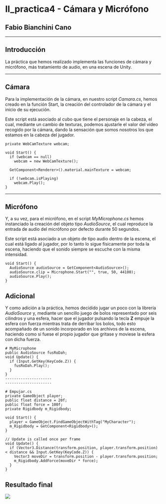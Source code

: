 # II_practica4 - Cámara y Micrófono
## Fabio Bianchini Cano
------
## Introducción

La práctica que hemos realizado implementa las funciones de cámara y micrófono, más tratamiento de audio, en una escena de Unity.

-------
## Cámara
Para la implementación de la cámara, en nuestro script _Camara.cs_, hemos creado en la función Start, la creación del controlador de la cámara y el inicio de su ejecución. 

Este script está asociado al cubo que tiene el personaje en la cabeza, el cual, mediante un cambio de texturas, podemos ajustarle el valor del vídeo recogido por la cámara, dando la sensación que somos nosotros los que estamos en la cabeza del jugador.

```
private WebCamTexture webcam;

void Start() {
  if (webcam == null) 
    webcam = new WebCamTexture();

  GetComponent<Renderer>().material.mainTexture = webcam;

  if (!webcam.isPlaying)
    webcam.Play();
}
```
---

## Micrófono
Y, a su vez, para el micrófono, en el script _MyMicrophone.cs_ hemos instanciado la creación del objeto tipo _AudioSource_, el cual reproduce la entrada de audio del micrófono por defecto durante 50 segundos.

Este script está asociado a un objeto de tipo audio dentro de la escena, el cual está ligado al jugador, por lo tanto lo sigue físicamente por toda la escena, haciendo que el sonido siempre se escuche con la misma intensidad.

```
void Start() {
  AudioSource audioSource = GetComponent<AudioSource>();
  audioSource.clip = Microphone.Start("", true, 50, 44100);
  audioSource.Play();
}
```

## Adicional
Y como adición a la práctica, hemos decidido jugar un poco con la librería _AudioSource_ y, mediante un sencillo juego de bolos representado por seis cilindros y una esfera, hacer que el jugador pulsando la tecla **Z** empuje la esfera con fuerza mientras trata de derribar los bolos, todo esto acompañado de un sonido incorporado en los archivos de la escena, haciendo como si fuese el propio jugador que gritase y moviese la esfera con dicha fuerza.
```
# MyMicrophone
public AudioSource fusRoDah;
void Update() {
  if (Input.GetKey(KeyCode.Z)) {
    fusRoDah.Play();
  }
}
---------------------
---------------------

# Empujar.cs
private GameObject player;
public float distance = 20f;
public float force = 100f;
private Rigidbody m_Rigidbody;

void Start() {
  player = GameObject.FindGameObjectWithTag("MyCharacter");
  m_Rigidbody = GetComponent<Rigidbody>();
}

// Update is called once per frame
void Update() {
  if (Vector3.Distance(transform.position, player.transform.position) < distance && Input.GetKey(KeyCode.Z)) {
    Vector3 moveDir = transform.position - player.transform.position;
    m_Rigidbody.AddForce(moveDir * force);
  }        
}
```

## Resultado final

  <img src="gifs/1.gif">